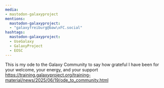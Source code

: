 ```yaml
---
media:
- mastodon-galaxyproject
mentions:
  mastodon-galaxyproject:
  - "galaxyfreiburg@baw\xFC.social"
hashtags:
  mastodon-galaxyproject:
  - UseGalaxy
  - GalaxyProject
  - EOSC
---
```

This is my ode to the Galaxy Community to say how grateful I have been for your welcome, your energy, and your support
https://training.galaxyproject.org/training-material/news/2025/06/19/ode_to_community.html